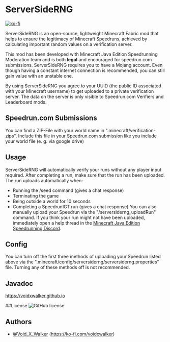 # ServerSideRNG
[![ko-fi](https://ko-fi.com/img/githubbutton_sm.svg)](https://ko-fi.com/voidxwalker)

ServerSideRNG is an open-source, lightweight Minecraft Fabric mod that helps to ensure the legitimacy of Minecraft Speedruns, achieved by calculating important random values on a verification server.

This mod has been developed with Minecraft Java Edition Speedrunning Moderation team and is both **legal** and encouraged for speedrun.com submissions.
ServerSideRNG requires you to have a Mojang account. Even though having a constant internet connection is recommended, you can still gain value with an unstable one.

By using ServerSideRNG you agree to your UUID (the public ID associated with your Minecraft username) to get uploaded to a private verification server. The data on the server is only visible to Speedrun.com Verifiers and Leaderboard mods.

## Speedrun.com Submissions
You can find a ZIP-File with your world name in ".minecraft/verification-zips". Include this file in your Speedrun.com submission like you include your world file (e. g. via google drive)

## Usage
ServerSideRNG will automatically verify your runs without any player input required. After completing a run, make sure that the run has been uploaded. The run uploads automatically when:
- Running the /seed command (gives a chat response)
- Terminating the game
- Being outside a world for 10 seconds
- Completing a SpeedrunIGT run (gives a chat response)
  You can also manually upload your Speedrun via the "/serversiderng_uploadRun" command.
  If you think your run might not have been uploaded, immediately open a help thread in the [Minecraft Java Edition Speedrunning Discord](https://discord.gg/jmdFn3C).

## Config
You can turn off the first three methods of uploading your Speedrun listed above via the ".minecraft/config/serversiderng/serversiderng.properties" file.
Turning any of these methods off is not recommended.

## Javadoc
https://voidxwalker.github.io

##License 
![GitHub license](https://img.shields.io/github/license/Minecraft-Java-Edition-Speedrunning/mcsr-serversiderng-1.16.1.svg)

## Authors

- [@Void_X_Walker](https://www.github.com/voidxwalker) (https://ko-fi.com/voidxwalker)


